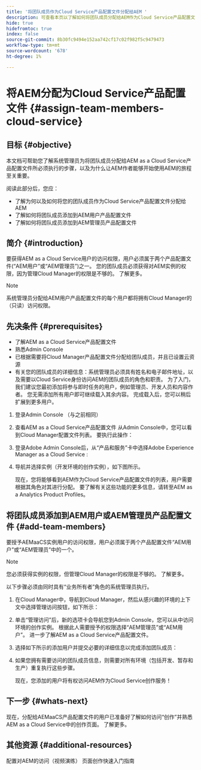 ```yaml
---
title: '将团队成员作为Cloud Service产品配置文件分配给AEM '
description: 可查看本页以了解如何将团队成员分配给AEM作为Cloud Service产品配置文件
hide: true
hidefromtoc: true
index: false
source-git-commit: 8b30fc9494e152aa742cf17c02f982f5c9479473
workflow-type: tm+mt
source-wordcount: '678'
ht-degree: 1%

---
```



# 将AEM分配为Cloud Service产品配置文件 {#assign-team-members-cloud-service}

## 目标 {#objective}

本文档可帮助您了解系统管理员为将团队成员分配给AEM as a Cloud Service产品配置文件所必须执行的步骤，以及为什么让AEM作者能够开始使用AEM的旅程至关重要。

阅读此部分后，您应：

* 了解为何以及如何将您的团队成员作为Cloud Service产品配置文件分配给AEM
* 了解如何将团队成员添加到AEM用户产品配置文件
* 了解如何将团队成员添加到AEM管理员产品配置文件


## 简介 {#introduction}

要获得AEM as a Cloud Service用户的访问权限，用户必须属于两个产品配置文件(“AEM用户”或“AEM管理员”)之一。 您的团队成员必须获得对AEM实例的权限，因为管理Cloud Manager的权限是不够的。 了解更多。

>[!NOTE]
>系统管理员分配给AEM用户产品配置文件的每个用户都将拥有Cloud Manager的（只读）访问权限。

## 先决条件 {#prerequisites}

* 了解AEM as a Cloud Service产品配置文件
* 熟悉Admin Console
* 已根据需要将Cloud Manager产品配置文件分配给团队成员，并且已设置云资源
* 有关您的团队成员的详细信息：系统管理员必须具有姓名和电子邮件地址，以及需要以Cloud Service身份访问AEM的团队成员的角色和职责。 为了入门，我们建议您最初添加将参与即时任务的用户，例如管理员、开发人员和内容作者。 您无需添加所有用户即可继续载入其余内容。 完成载入后，您可以稍后扩展到更多用户。


1. 登录Admin Console
（与之前相同）

1. 查看AEM as a Cloud Service产品配置文件
从Admin Console中，您可以看到Cloud Manager配置文件列表。 要执行此操作：

1. 登录Adobe Admin Console后，从“产品和服务”卡中选择Adobe Experience Manager as a Cloud Service :

1. 导航并选择实例（开发环境的创作实例），如下图所示。



   现在，您将能够看到AEM作为Cloud Service产品配置文件的列表，用户需要根据其角色对其进行分配。 要了解有关这些功能的更多信息，请转至AEM as a Analytics Product Profiles。




## 将团队成员添加到AEM用户或AEM管理员产品配置文件 {#add-team-members}

要授予AEMaaCS实例用户的访问权限，用户必须属于两个产品配置文件“AEM用户”或“AEM管理员”中的一个。

>[!NOTE]
>您必须获得实例的权限，但管理Cloud Manager的权限是不够的。 了解更多。

以下步骤必须由同时具有“业务所有者”角色的系统管理员执行。

1. 在Cloud Manager中，导航到Cloud Manager，然后从感兴趣的环境的上下文中选择管理访问按钮，如下所示：

1. 单击“管理访问”后，新的选项卡会导航您到Admin Console，您可以从中访问环境的创作实例。 根据此人需要授予的权限选择“AEM管理员”或“AEM用户”。 进一步了解AEM as a Cloud Service产品配置文件。

1. 选择如下所示的添加用户并提交必要的详细信息以完成添加团队成员：


1. 如果您拥有需要访问的团队成员信息，则需要对所有环境（包括开发、暂存和生产）重复执行这些步骤。

   现在，您添加的用户将有权访问AEM作为Cloud Service创作服务！


## 下一步 {#whats-next}

现在，分配给AEMaaCS产品配置文件的用户已准备好了解如何访问“创作”并熟悉AEM as a Cloud Service中的创作页面。 了解更多。

## 其他资源 {#additional-resources}

配置对AEM的访问（视频演练）
页面创作快速入门指南
